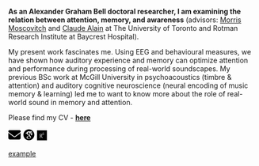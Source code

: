 ---
---
**As an Alexander Graham Bell doctoral researcher, I am examining the relation between attention, memory, and awareness** (advisors: [Morris Moscovitch](https://www.psych.utoronto.ca/people/directories/all-faculty/morris-moscovitch) and [Claude Alain](https://www.psych.utoronto.ca/people/directories/all-faculty/claude-alain) at The University of Toronto and Rotman Research Institute at Baycrest Hospital).

My present work fascinates me. Using EEG and behavioural measures, we have shown how auditory experience and memory can optimize attention and performance during processing of real-world soundscapes. 
My previous BSc work at McGill University in psychoacoustics (timbre & attention) and auditory cognitive neuroscience (neural encoding of music memory & learning) led me to want to know more about the role of real-world sound in memory and attention.

Please find my CV - **[here](assets/CV.pdf)**

<p float="left">
  <a href="mailto:manda.fischer@mail.utoronto.ca"><img src="/assets/icons/envelope-solid.svg" width="25" /></a>
<a href="https://scholar.google.com/citations?hl=en&user=WVWtxUkAAAAJ"><img src="/assets/icons/google-scholar.svg" width="25" /></a>
   <a href="https://www.researchgate.net/profile/Manda-Fischer"><img src="/assets/icons/ResearchGate.svg" width="20" /></a>
</p>


<a href="https://www.psych.utoronto.ca/people/directories/all-faculty/morris-moscovitch" target="_blank">example</a>
